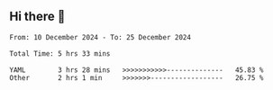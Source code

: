 ## Hi there 👋

<!-- TECHNOLOGIES:START -->
<!-- TECHNOLOGIES:END -->

<!--START_SECTION:waka-->

```txt
From: 10 December 2024 - To: 25 December 2024

Total Time: 5 hrs 33 mins

YAML        3 hrs 28 mins   >>>>>>>>>>>--------------   45.83 %
Other       2 hrs 1 min     >>>>>>>------------------   26.75 %
```

<!--END_SECTION:waka-->

